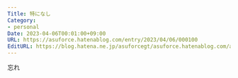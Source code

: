 ```yaml
---
Title: 特になし
Category:
- personal
Date: 2023-04-06T00:01:00+09:00
URL: https://asuforce.hatenablog.com/entry/2023/04/06/000100
EditURL: https://blog.hatena.ne.jp/asuforcegt/asuforce.hatenablog.com/atom/entry/4207112889978980789
---
```


忘れ

